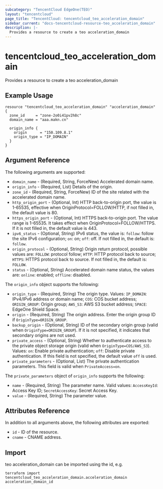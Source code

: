 ```yaml
---
subcategory: "TencentCloud EdgeOne(TEO)"
layout: "tencentcloud"
page_title: "TencentCloud: tencentcloud_teo_acceleration_domain"
sidebar_current: "docs-tencentcloud-resource-teo_acceleration_domain"
description: |-
  Provides a resource to create a teo acceleration_domain
---
```


# tencentcloud_teo_acceleration_domain

Provides a resource to create a teo acceleration_domain

## Example Usage

```hcl
resource "tencentcloud_teo_acceleration_domain" "acceleration_domain" {
  zone_id     = "zone-2o0i41pv2h8c"
  domain_name = "aaa.makn.cn"

  origin_info {
    origin      = "150.109.8.1"
    origin_type = "IP_DOMAIN"
  }
}
```

## Argument Reference

The following arguments are supported:

* `domain_name` - (Required, String, ForceNew) Accelerated domain name.
* `origin_info` - (Required, List) Details of the origin.
* `zone_id` - (Required, String, ForceNew) ID of the site related with the accelerated domain name.
* `http_origin_port` - (Optional, Int) HTTP back-to-origin port, the value is 1-65535, effective when OriginProtocol=FOLLOW/HTTP, if not filled in, the default value is 80.
* `https_origin_port` - (Optional, Int) HTTPS back-to-origin port. The value range is 1-65535. It takes effect when OriginProtocol=FOLLOW/HTTPS. If it is not filled in, the default value is 443.
* `ipv6_status` - (Optional, String) IPv6 status, the value is: `follow`: follow the site IPv6 configuration; `on`: on; `off`: off. If not filled in, the default is: `follow`.
* `origin_protocol` - (Optional, String) Origin return protocol, possible values are: `FOLLOW`: protocol follow; `HTTP`: HTTP protocol back to source; `HTTPS`: HTTPS protocol back to source. If not filled in, the default is: `FOLLOW`.
* `status` - (Optional, String) Accelerated domain name status, the values are: `online`: enabled; `offline`: disabled.

The `origin_info` object supports the following:

* `origin_type` - (Required, String) The origin type. Values: `IP_DOMAIN`: IPv4/IPv6 address or domain name; `COS`: COS bucket address; `ORIGIN_GROUP`: Origin group; `AWS_S3`: AWS S3 bucket address; `SPACE`: EdgeOne Shield Space.
* `origin` - (Required, String) The origin address. Enter the origin group ID if `OriginType=ORIGIN_GROUP`.
* `backup_origin` - (Optional, String) ID of the secondary origin group (valid when `OriginType=ORIGIN_GROUP`). If it is not specified, it indicates that secondary origins are not used.
* `private_access` - (Optional, String) Whether to authenticate access to the private object storage origin (valid when `OriginType=COS/AWS_S3`). Values: `on`: Enable private authentication; `off`: Disable private authentication. If this field is not specified, the default value `off` is used.
* `private_parameters` - (Optional, List) The private authentication parameters. This field is valid when `PrivateAccess=on`.

The `private_parameters` object of `origin_info` supports the following:

* `name` - (Required, String) The parameter name. Valid values: `AccessKeyId`: Access Key ID; `SecretAccessKey`: Secret Access Key.
* `value` - (Required, String) The parameter value.

## Attributes Reference

In addition to all arguments above, the following attributes are exported:

* `id` - ID of the resource.
* `cname` - CNAME address.


## Import

teo acceleration_domain can be imported using the id, e.g.

```
terraform import tencentcloud_teo_acceleration_domain.acceleration_domain acceleration_domain_id
```


